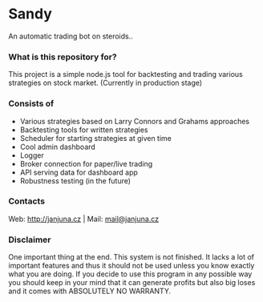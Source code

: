 # Sandy #

An automatic trading bot on steroids..

### What is this repository for? ###

This project is a simple node.js tool for backtesting and trading various strategies on stock market.
(Currently in production stage)

### Consists of ###

* Various strategies based on Larry Connors and Grahams approaches
* Backtesting tools for written strategies
* Scheduler for starting strategies at given time
* Cool admin dashboard
* Logger
* Broker connection for paper/live trading
* API serving data for dashboard app
* Robustness testing (in the future)


### Contacts ###
Web: http://janjuna.cz | Mail: mail@janjuna.cz

### Disclaimer ###
One important thing at the end. This system is not finished. It lacks a lot of important features and thus it should not be used unless you know exactly what you are doing.
If you decide to use this program in any possible way you should keep in your mind that it can generate profits but also big loses and it comes with ABSOLUTELY NO WARRANTY.
